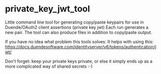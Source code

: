 # private_key_jwt_tool
Little command line tool for generating copy/paste keypairs for use in Duende/OAuth2 client assertions (private key jwt)
Each run generates a new pair.
The tool can also produce files in addition to copy/paste output.

If you have no idea what problem this tools solves:
It helps with using this: https://docs.duendesoftware.com/identityserver/v6/tokens/authentication/jwt/

Don't forget: keep your private keys private, or else it simply ends up as a more complicated way of shared secrets :-)
